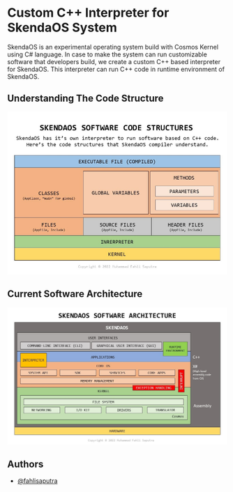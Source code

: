 ﻿# Custom C++ Interpreter for SkendaOS System

SkendaOS is an experimental operating system build with Cosmos Kernel using C# language. In case to make the system can run customizable software that developers build, we create a custom C++ based interpreter for SkendaOS. This interpreter can run C++ code in runtime environment of SkendaOS.

## Understanding The Code Structure
![Code Structures](/Resources/Code_Structures.jpg)

## Current Software Architecture
![Software Architecture](/Resources/Sofrware_Architecture.jpg)

## Authors
- [@fahlisaputra](https://www.github.com/fahlisaputra)